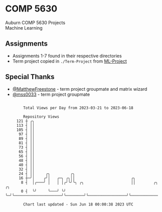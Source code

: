 # COMP 5630
Auburn COMP 5630 Projects  
Machine Learning

## Assignments
- Assignments 1-7 found in their respective directories
- Term project copied in `./Term-Project` from [ML-Project](https://github.com/wumphlett/ML-Project)

## Special Thanks
- [@MatthewFreestone](https://github.com/MatthewFreestone) - term project groupmate and matrix wizard
- [@mss0033](https://github.com/mss0033) - term project groupmate

```

        Total Views per Day from 2023-03-21 to 2023-06-18

        Repository Views
     121 ┼ ╭╮
     113 ┤ ││
     105 ┤ ││
      97 ┤ ││
      89 ┤ ││
      81 ┤ ││
      73 ┤ ││
      65 ┤ ││
      56 ┤ ││
      48 ┤ ││
      40 ┤ ││
      32 ┤ ││
      24 ┤ ││     ╭╮         ╭╮
      16 ┼─╯│    ╭╯│   ╭─╮ ╭╮││                         ╭╮
       8 ┤  │╭───╯ │   │ │╭╯╰╯╰╮ ╭╮                     ││        ╭╮                 ╭╮
       0 ┤  ╰╯     ╰───╯ ╰╯    ╰─╯╰─────────────────────╯╰────────╯╰─────────────────╯╰────────────

        Chart last updated - Sun Jun 18 00:00:38 2023 UTC
        
```
